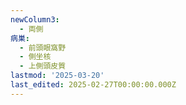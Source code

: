 ```yaml
---
newColumn3:
  - 両側
病巣:
  - 前頭眼窩野
  - 側坐核
  - 上側頭皮質
lastmod: '2025-03-20'
last_edited: 2025-02-27T00:00:00.000Z
---
```



